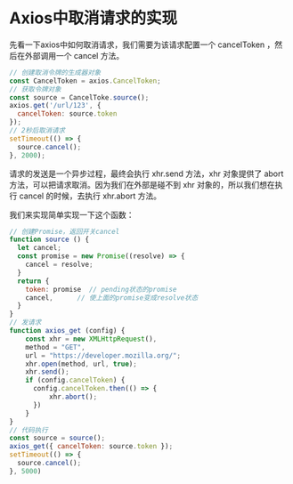 # Axios中取消请求的实现

先看一下axios中如何取消请求，我们需要为该请求配置一个 cancelToken ，然后在外部调用一个 cancel 方法。
``` js
// 创建取消令牌的生成器对象
const CancelToken = axios.CancelToken;
// 获取令牌对象
const source = CancelToke.source();
axios.get('/url/123', {
  cancelToken: source.token
});
// 2秒后取消请求
setTimeout(() => {
  source.cancel();
}, 2000);
```

请求的发送是一个异步过程，最终会执行 xhr.send 方法，xhr 对象提供了 abort 方法，可以把请求取消。因为我们在外部是碰不到 xhr 对象的，所以我们想在执行 cancel 的时候，去执行 xhr.abort 方法。

我们来实现简单实现一下这个函数：
``` js
// 创建Promise，返回开关cancel
function source () {
  let cancel;
  const promise = new Promise((resolve) => {
    cancel = resolve;
  }
  return {
    token: promise  // pending状态的promise
    cancel,      // 使上面的promise变成resolve状态
  }
}
// 发请求
function axios_get (config) {
    const xhr = new XMLHttpRequest(),
    method = "GET",
    url = "https://developer.mozilla.org/";
    xhr.open(method, url, true);
    xhr.send();
    if (config.cancelToken) {
      config.cancelToken.then(() => {
          xhr.abort();
      })
    }
}
// 代码执行
const source = source();
axios_get({ cancelToken: source.token });
setTimeout(() => {
  source.cancel();
}, 5000)
```